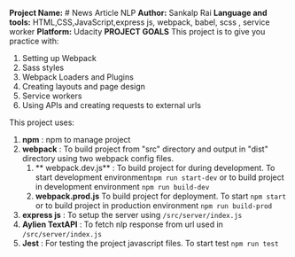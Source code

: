 **Project Name:** # News Article NLP
**Author:** Sankalp Rai
**Language and tools:** HTML,CSS,JavaScript,express js, webpack, babel, scss , service worker
**Platform:** Udacity
**PROJECT GOALS** This project is to give you practice with:

1. Setting up Webpack
2. Sass styles
3. Webpack Loaders and Plugins
4. Creating layouts and page design
5. Service workers
6. Using APIs and creating requests to external urls

This project uses:
 1. **npm** : npm to manage project
 2. **webpack** : To build project from "src" directory and output in "dist" directory using two webpack config files. 	
	 1. ** webpack.dev.js** : To build project for during development. To start development environment`npm run start-dev` or to build project in development environment `npm run build-dev`
	 2. **webpack.prod.js** To build project for deployment. To start `npm start` or to build project in production environment `npm run build-prod`
 3. **express js** : To setup the server using `/src/server/index.js`
 4. **Aylien TextAPI** : To fetch nlp response from url used in `/src/server/index.js`
 5. **Jest** : For testing the project javascript files. To start test `npm run test`
